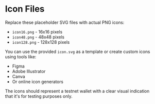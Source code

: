 # Icon Files

Replace these placeholder SVG files with actual PNG icons:

- `icon16.png` - 16x16 pixels
- `icon48.png` - 48x48 pixels
- `icon128.png` - 128x128 pixels

You can use the provided `icon.svg` as a template or create custom icons using tools like:
- Figma
- Adobe Illustrator
- Canva
- Or online icon generators

The icons should represent a testnet wallet with a clear visual indication that it's for testing purposes only.
